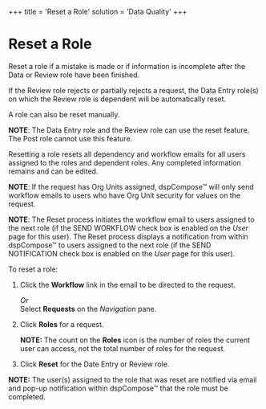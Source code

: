 +++
title = 'Reset a Role'
solution = 'Data Quality'
+++

# Reset a Role

Reset a role if a mistake is made or if information is incomplete after
the Data or Review role have been finished.

If the Review role rejects or partially rejects a request, the Data
Entry role(s) on which the Review role is dependent will be
automatically reset.

A role can also be reset manually.

**NOTE**: The Data Entry role and the Review role can use the reset
feature. The Post role cannot use this feature.

Resetting a role resets all dependency and workflow emails for all users
assigned to the roles and dependent roles. Any completed information
remains and can be edited.

**NOTE**: If the request has Org Units assigned, dspCompose™ will only
send workflow emails to users who have Org Unit security for values on
the request.

<span style="font-weight: bold;">NOTE</span>: The Reset process
initiates the workflow email to users assigned to the next role (if the
SEND WORKFLOW check box is enabled on the *User* page for this user).
The Reset process displays a notification from within dspCompose™ to
users assigned to the next role (if the SEND NOTIFICATION check box is
enabled on the *User* page for this user).

To reset a role:

1.  Click the **Workflow** link in the email to be directed to the
    request.
    
    *Or*  
    Select **Requests** on the *Navigation* pane.

2.  Click **Roles** for a request.
    
    **NOTE:** The count on the **Roles** icon is the number of roles the
    current user can access, not the total number of roles for the
    request.

3.  Click **Reset** for the Date Entry or Review role.

**NOTE:** The user(s) assigned to the role that was reset are notified
via email and pop-up notification within dspCompose™ that the role must
be completed.

